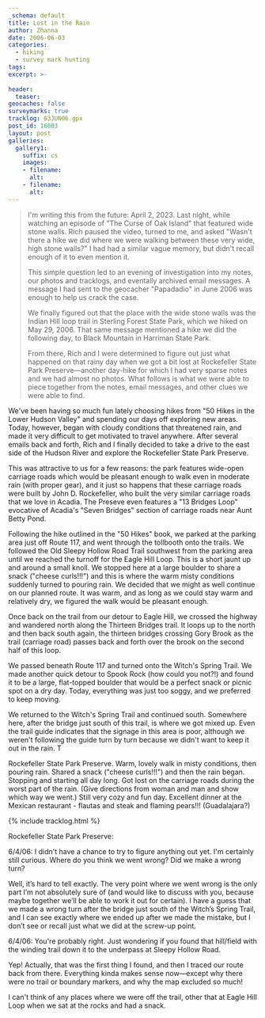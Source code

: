 ```yaml
---
_schema: default
title: Lost in the Rain
author: Zhanna
date: 2006-06-03
categories:
  - hiking
  - survey mark hunting
tags:
excerpt: >- 
   
header:
  teaser:
geocaches: false
surveymarks: true
tracklog: 03JUN06.gpx
post_id: 16003
layout: post           
galleries:
  gallery1:
    suffix: cs
    images: 
    - filename: 
      alt: 
    - filename: 
      alt:                                                            
---      
```


> I'm writing this from the future: April 2, 2023. Last night, while watching an episode of "The Curse of Oak Island" that featured wide stone walls. Rich paused the video, turned to me, and asked "Wasn't there a hike we did where we were walking between these very wide, high stone walls?" I had had a similar vague memory, but didn't recall enough of it to even mention it. 
> 
> This simple question led to an evening of investigation into my notes, our photos and tracklogs, and eventally archived email messages. A message I had sent to the geocacher "Papadadio" in June 2006 was enough to help us crack the case. 
> 
> We finally figured out that the place with the wide stone walls was the Indian Hill loop trail in Sterling Forest State Park, which we hiked on May 29, 2006. That same message mentioned a hike we did the following day, to Black Mountain in Harriman State Park. 
> 
> From there, Rich and I were determined to figure out just what happened on that rainy day when we got a bit lost at Rockefeller State Park Preserve—another day-hike for which I had very sparse notes and we had almost no photos. What follows is what we were able to piece together from the notes, email messages, and other clues we were able to find. 

We've been having so much fun lately choosing hikes from "50 Hikes in the Lower Hudson Valley" and spending our days off exploring new areas. Today, however, began with cloudy conditions that threatened rain, and made it very difficult to get motivated to travel anywhere. After several emails back and forth, Rich and I finally decided to take a drive to the east side of the Hudson River and explore the Rockefeller State Park Preserve.

This was attractive to us for a few reasons: the park features wide-open carriage roads which would be pleasant enough to walk even in moderate rain (with proper gear), and it just so happens that these carriage roads were built by John D. Rockefeller, who built the very similar carriage roads that we love in Acadia. The Preseve even features a "13 Bridges Loop" evocative of Acadia's "Seven Bridges" section of carriage roads near Aunt Betty Pond.

Following the hike outlined in the "50 Hikes" book, we parked at the parking area just off Route 117, and went through the tollbooth onto the trails.  We followed the Old Sleepy Hollow Road Trail southwest from the parking area until we reached the turnoff for the Eagle Hill Loop. This is a short jaunt up and around a small knoll. We stopped here at a large boulder to share a snack ("cheese curls!!!") and this is where the warm misty conditions suddenly turned to pouring rain. We decided that we might as well continue on our planned route. It was warm, and as long as we could stay warm and relatively dry, we figured the walk would be pleasant enough.

Once back on the trail from our detour to Eagle Hill, we crossed the highway and wandered north along the Thirteen Bridges trail. It loops up to the north and then back south again, the thirteen bridges crossing Gory Brook as the trail (carriage road) passes back and forth over the brook on the second half of this loop.

We passed beneath Route 117 and turned onto the Witch's Spring Trail. We made another quick detour to Spook Rock (how could you not?!) and found it to be a large, flat-topped boulder that would be a perfect snack or picnic spot on a dry day. Today, everything was just too soggy, and we preferred to keep moving.

We returned to the Witch's Spring Trail and continued south. Somewhere here, after the bridge just south of this trail, is where we got mixed up. Even the trail guide indicates that the signage in this area is poor, although we weren't following the guide turn by turn because we didn't want to keep it out in the rain. T

Rockefeller State Park Preserve.  Warm, lovely walk in misty conditions, then pouring rain.  Shared a snack ("cheese curls!!!") and then the rain began.  Stopping and starting all day long.  Got lost on the carriage roads during the worst part of the rain.  (Give directions from woman and man and show which way we went.)  Still very cozy and fun day.   Excellent dinner at the Mexican restaurant - flautas and steak and flaming pears!!! (Guadalajara?)

{% include tracklog.html %}

Rockefeller State Park Preserve:

6/4/06: I didn't have a chance to try to figure anything out yet.  I'm certainly still curious.  Where do you think we went wrong?  Did we make a wrong turn?  

Well, it’s hard to tell exactly.  The very point where we went wrong is the only part I’m not absolutely sure of (and would like to discuss with you, because maybe together we’ll be able to work it out for certain).  I have a guess that we made a wrong turn after the bridge just south of the Witch’s Spring Trail, and I can see exactly where we ended up after we made the mistake, but I don’t see or recall just what we did at the screw-up point.


6/4/06: You're probably right.  Just wondering if you found that hill/field with the winding trail down it to the underpass at Sleepy Hollow Road.

Yep!  Actually, that was the first thing I found, and then I traced our route back from there.  Everything kinda makes sense now—except why there were no trail or boundary markers, and why the map excluded so much!

I can't think of any places where we were off the trail, other that at Eagle Hill Loop when we sat at the rocks and had a snack.  